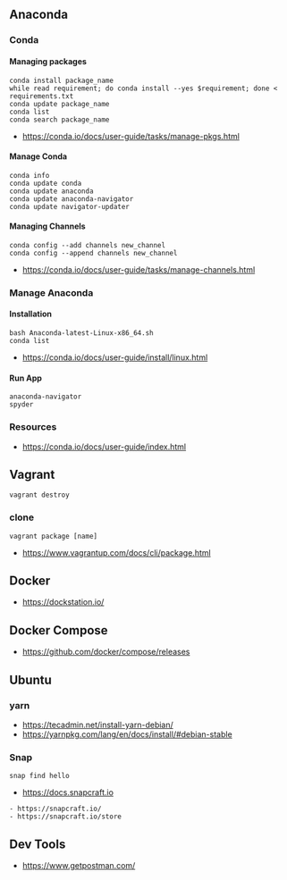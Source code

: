 

## Anaconda


### Conda

#### Managing packages

```
conda install package_name
while read requirement; do conda install --yes $requirement; done < requirements.txt
conda update package_name
conda list
conda search package_name
```

- https://conda.io/docs/user-guide/tasks/manage-pkgs.html


#### Manage Conda
```
conda info
conda update conda
conda update anaconda
conda update anaconda-navigator
conda update navigator-updater
```

#### Managing Channels

```
conda config --add channels new_channel
conda config --append channels new_channel
```

- https://conda.io/docs/user-guide/tasks/manage-channels.html



### Manage Anaconda 

#### Installation

```
bash Anaconda-latest-Linux-x86_64.sh
conda list
```

- https://conda.io/docs/user-guide/install/linux.html

#### Run App

```
anaconda-navigator
spyder
```

### Resources

- https://conda.io/docs/user-guide/index.html


## Vagrant

```
vagrant destroy
```

### clone 
```
vagrant package [name]
```

- https://www.vagrantup.com/docs/cli/package.html


## Docker


- https://dockstation.io/

## Docker Compose

- https://github.com/docker/compose/releases


## Ubuntu

### yarn

- https://tecadmin.net/install-yarn-debian/
- https://yarnpkg.com/lang/en/docs/install/#debian-stable


### Snap

```
snap find hello
```

- https://docs.snapcraft.io

```
- https://snapcraft.io/
- https://snapcraft.io/store
```

## Dev Tools

- https://www.getpostman.com/
